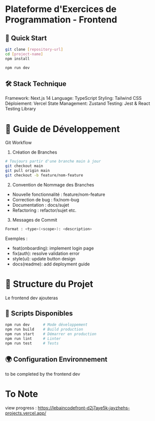 # Plateforme d'Exercices de Programmation - Frontend

## 🚀 Quick Start

```bash
git clone [repository-url]
cd [project-name]
npm install

npm run dev
```

## 🛠 Stack Technique
Framework: Next.js 14
Language: TypeScript
Styling: Tailwind CSS
Déploiement: Vercel
State Management: Zustand
Testing: Jest & React Testing Library

# 📝 Guide de Développement
Git Workflow
1. Création de Branches
```bash
# Toujours partir d'une branche main à jour
git checkout main
git pull origin main
git checkout -b feature/nom-feature
```
2. Convention de Nommage des Branches
- Nouvelle fonctionnalité : feature/nom-feature
- Correction de bug : fix/nom-bug
- Documentation : docs/sujet
- Refactoring : refactor/sujet
etc. 

3. Messages de Commit
```bash
Format : <type>(<scope>): <description>
```
Exemples :
- feat(onboarding): implement login page
- fix(auth): resolve validation error
- style(ui): update button design
- docs(readme): add deployment guide

# 📁 Structure du Projet
Le frontend dev ajouteras 

## 🔧 Scripts Disponibles
```bash
npm run dev      # Mode développement
npm run build    # Build production
npm run start    # Démarrer en production
npm run lint     # Linter
npm run test     # Tests
```

## 🌍 Configuration Environnement

to be completed by the frontend dev

# To Note 
 view progress : https://lebaincodefront-d2j7aye5k-jayzhehs-projects.vercel.app/ 
